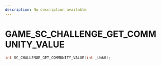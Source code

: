 ```yaml
---
description: No description available 
---
```


# GAME\_SC_CHALLENGE_GET_COMMUNITY_VALUE

```cpp
int SC_CHALLENGE_GET_COMMUNITY_VALUE(int _Unk0);
```
